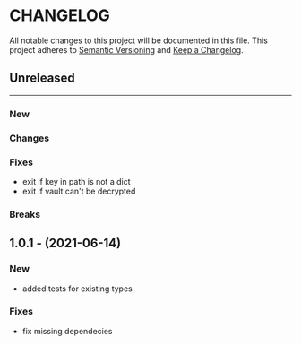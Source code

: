 # CHANGELOG

All notable changes to this project will be documented in this file.
This project adheres to [Semantic Versioning](http://semver.org/) and [Keep a Changelog](http://keepachangelog.com/).


## Unreleased

---

### New

### Changes

### Fixes

* exit if key in path is not a dict
* exit if vault can't be decrypted

### Breaks

## 1.0.1 - (2021-06-14)

### New

* added tests for existing types

### Fixes

* fix missing dependecies
